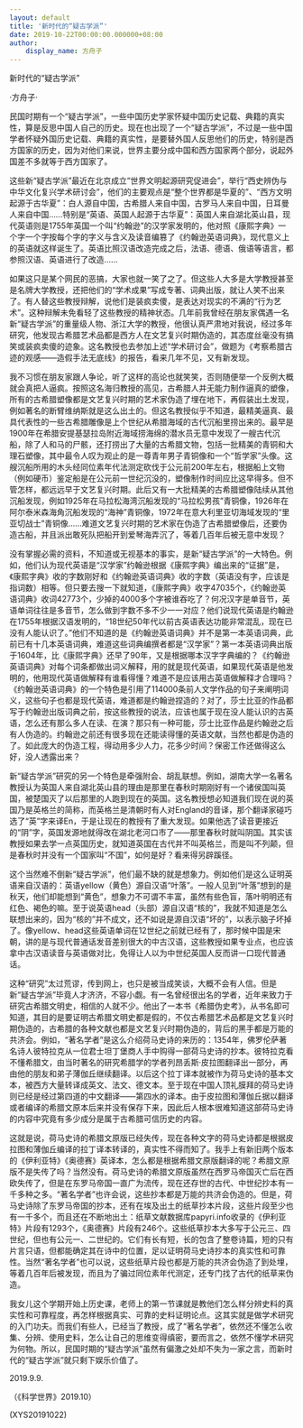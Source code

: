 ```yaml
---
layout: default
title: '新时代的“疑古学派”'
date: 2019-10-22T00:00:00.000000+08:00
author:
    display_name: 方舟子
---
```


新时代的“疑古学派”

·方舟子·

民国时期有一个“疑古学派”，一些中国历史学家怀疑中国历史记载、典籍的真实性，算是反思中国人自己的历史。现在也出现了一个“疑古学派”，不过是一些中国学者怀疑外国历史记载、典籍的真实性，是要替外国人反思他们的历史，特别是西方国家的历史，因为对他们来说，世界主要分成中国和西方国家两个部分，说起外国差不多就等于西方国家了。

这些新“疑古学派”最近在北京成立“世界文明起源研究促进会”，举行“西史辨伪与中华文化复兴学术研讨会”，他们的主要观点是“整个世界都是华夏的”、“西方文明起源于古华夏”：白人源自中国，古希腊人来自中国，古罗马人来自中国，日耳曼人来自中国……特别是“英语、英国人起源于古华夏”：英国人来自湖北英山县，现代英语则是1755年英国一个叫“约翰逊”的汉学家发明的，他对照《康熙字典》一个字一个字按每个字的字义与含义及读音编篡了《约翰逊英语词典》，现代意义上的英语就这样诞生了。英语比照汉语改造完成之后，法语、德语、俄语等语言，都参照汉语、英语进行了改造……

如果这只是某个网民的恶搞，大家也就一笑了之了。但这些人大多是大学教授甚至是名牌大学教授，还把他们的“学术成果”写成专著、词典出版，就让人笑不出来了。有人替这些教授辩解，说他们是装疯卖傻，是表达对现实的不满的“行为艺术”。这种辩解未免看轻了这些教授的精神状态。几年前我曾经在朋友家偶遇一名新“疑古学派”的重量级人物、浙江大学的教授，他很认真严肃地对我说，经过多年研究，他发现古希腊艺术品都是西方人在文艺复兴时期伪造的，其态度丝毫没有搞笑或装疯卖傻的迹象。这名教授也去参加上述“学术研讨会”，做题为《考察希腊古迹的观感——造假手法无底线》的报告，看来几年不见，又有新发现。

我不习惯在朋友家跟人争论，听了这样的高论也就笑笑，否则随便举一个反例大概就会真把人逼疯。按照这名海归教授的高见，古希腊人并无能力制作逼真的塑像，所有的古希腊塑像都是文艺复兴时期的艺术家伪造了埋在地下，再假装出土发现，例如著名的断臂维纳斯就是这么出土的。但这名教授似乎不知道，最精美逼真、最具代表性的一些古希腊雕像是上个世纪从希腊海域的古代沉船里捞出来的。最早是1900年在希腊安提基瑟拉岛附近海域捞海绵的潜水员无意中发现了一艘古代沉船，除了人和马的尸骸，还打捞出了大量的古希腊文物，包括一批精美的青铜和大理石塑像，其中最令人叹为观止的是一尊青年男子青铜像和一个“哲学家”头像。这艘沉船所用的木头经同位素年代法测定砍伐于公元前200年左右，根据船上文物（例如硬币）鉴定船是在公元前一世纪沉没的，塑像制作时间应比这早得多。但不管怎样，都远远早于文艺复兴时期。此后又有一大批精美的古希腊塑像陆续从其他沉船发现，例如1925年在马拉松海湾沉船发现的“马拉松男孩”青铜像，1926年在阿尔泰米森海角沉船发现的“海神”青铜像，1972年在意大利里亚切海域发现的“里亚切战士”青铜像……难道文艺复兴时期的艺术家在伪造了古希腊塑像后，还要伪造古船，并且派出敢死队把船开到爱琴海弄沉了，等着几百年后被无意中发现？

没有掌握必需的资料，不知道或无视基本的事实，是新“疑古学派”的一大特色。例如，他们认为现代英语是“汉学家”约翰逊根据《康熙字典》编出来的“证据”是，《康熙字典》收的字数刚好和《约翰逊英语词典》收的字数（英语没有字，应该是指词数）相等。但只要去搜一下就知道，《康熙字典》收字47035个，《约翰逊英语词典》收词42773个，少掉的4000多个字被谁吞吃了？何况汉字是单音节，英语单词往往是多音节，怎么做到字数不多不少一一对应？他们说现代英语是约翰逊在1755年根据汉语发明的，“18世纪50年代以前古英语表达功能非常混乱，现在已没有人能认识了。”他们不知道的是《约翰逊英语词典》并不是第一本英语词典，此前已有十几本英语词典，难道这些词典编撰者都是“汉学家”？第一本英语词典出版于1604年，比《康熙字典》还早了90年，又是根据哪本汉字字典编的？《约翰逊英语词典》对每个词条都做出词义解释，用的就是现代英语，如果现代英语是他发明的，他用现代英语做解释有谁看得懂？难道不是应该用古英语做解释才合理吗？《约翰逊英语词典》的一个特色是引用了114000条前人文学作品的句子来阐明词义，这些句子也都是现代英语，难道都是约翰逊捏造的？对了，莎士比亚的作品都写于约翰逊出版词典之前，按这些教授的说法，应该也属于现在没人能认识的古英语，怎么还有那么多人在读、在演？那只有一种可能，莎士比亚作品是约翰逊之后有人伪造的。约翰逊之前还有很多现在还能读得懂的英语文献，当然也都是伪造的了。如此庞大的伪造工程，得动用多少人力，花多少时间？保密工作还做得这么好，没人透露出来？

新“疑古学派”研究的另一个特色是牵强附会、胡乱联想。例如，湖南大学一名著名教授认为英国人来自湖北英山县的理由是那里在春秋时期刚好有一个诸侯国叫英国，被楚国灭了以后那里的人跑到现在的英国。这名教授想必知道我们现在说的英国乃是英格兰的简称，而英格兰是清朝时有人对England的音译，那个翻译家碰巧选了“英”字来译En，于是让现在的教授有了重大发现。如果他选了读音更接近的“阴”字，英国发源地就得改在湖北老河口市了——那里春秋时就叫阴国。其实该教授如果去学一点英国历史，就知道英国在古代并不叫英格兰，而是叫不列颠，但是春秋时并没有一个国家叫“不国”，如何是好？看来得另辟蹊径。

这个当然难不倒新“疑古学派”，他们最不缺的就是想象力。例如他们是这么证明英语来自汉语的：英语yellow（黄色）源自汉语“叶落”。一般人见到“叶落”想到的是秋天，他们却能想到“黄色”，想象力不可谓不丰富，虽然有些色盲，落叶明明还有红色、褐色的嘛。至于说英语head（头部）源自汉语“核的”，我就不知道是怎么联想出来的，因为“核的”并不成文，还不如说是源自汉语“坏的”，以表示脑子坏掉了。像yellow、head这些英语单词在12世纪之前就已经有了，那时候中国是宋朝，讲的是与现代普通话发音差别很大的中古汉语，这些教授如果专业点，也应该拿中古汉语读音与英语做对比，免得让人以为中世纪英国人反而讲一口现代普通话。

这种“研究”太过荒谬，传到网上，也只是被当成笑谈，大概不会有人信。但是新“疑古学派”毕竟人才济济，不容小觑。有一名曾经很出名的学者，近年来致力于研究古希腊文明史，相信的人就不少。他出了一本书《希腊伪史考》，从书名即可知道，其目的是要证明古希腊文明史都是假的，不仅古希腊艺术品都是文艺复兴时期伪造的，古希腊的各种文献也都是文艺复兴时期伪造的，背后的黑手都是万能的共济会。例如，“著名学者”是这么介绍荷马史诗的来历的：1354年，佛罗伦萨著名诗人彼特拉克从一位君士坦丁堡商人手中购得一部荷马史诗的抄本。彼特拉克看不懂希腊文，由当时著名的研究希腊学的学者列昂丢斯·皮拉图翻译出一部分，再由他的朋友和弟子薄伽丘继续翻译。以后这个拉丁译本就被作为荷马史诗的基本文本，被西方大量转译成英文、法文、德文本。至于现在中国人顶礼膜拜的荷马史诗则已经是经过第四道的中文翻译——第四水的译本。由于皮拉图和薄伽丘据以翻译或者编译的希腊文原本后来并没有保存下来，因此后人根本很难知道这部荷马史诗的内容中究竟有多少成分是属于古希腊可信历史的内容。

这就是说，荷马史诗的希腊文原版已经失传，现在各种文字的荷马史诗都是根据皮拉图和薄伽丘编译的拉丁译本转译的，真实性不得而知了。我手上有新旧两个版本的《伊利亚特》《奥德赛》英译本，怎么都是根据希腊文原版翻译的呢？希腊文原版不是失传了吗？当然没有。荷马史诗的希腊文原版虽然在西罗马帝国灭亡后在西欧失传了，但是在东罗马帝国一直广为流传，现在还存世的古代、中世纪抄本有一千多种之多。“著名学者”也许会说，这些抄本都是万能的共济会伪造的。但是，荷马史诗除了东罗马帝国的抄本，还有在埃及出土的纸草抄本片段，这些片段至少也有一千多个，而且还在不断地出土：纸草文献数据库papyri.info收录的《伊利亚特》片段有1293个，《奥德赛》片段有246个。这些纸草抄本大多写于公元三、四世纪，但也有公元一、二世纪的。它们有长有短，长的包含了整卷诗篇，短的只有片言只语，但都能确定其在诗中的位置，足以证明荷马史诗抄本的真实性和可靠性。当然“著名学者”也可以说，这些纸草片段也都是万能的共济会伪造了到处埋，等着几百年后被发现，而且为了骗过同位素年代测定，还专门找了古代的纸草来伪造。

我女儿这个学期开始上历史课，老师上的第一节课就是教他们怎么样分辨史料的真实性和可靠程度，再怎样根据真实、可靠的史料证明论点。这其实就是做学术研究的入门功夫。而我们有些人，已经当了教授，成了“著名学者”，依然还不懂怎么收集、分辨、使用史料，怎么让自己的思维变得缜密，要而言之，依然不懂学术研究为何物。所以，民国时期的“疑古学派”虽然有偏激之处却不失为一家之言，而新时代的“疑古学派”就只剩下娱乐价值了。

2019.9.9.

（《科学世界》2019.10）

(XYS20191022)

